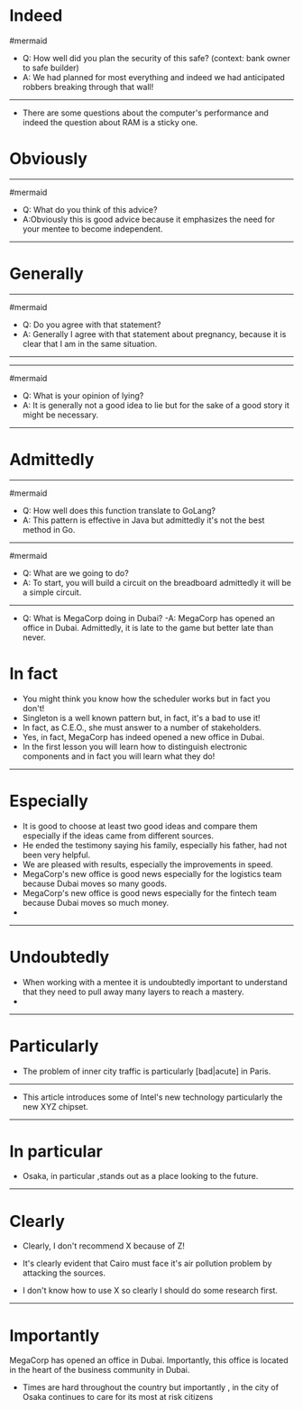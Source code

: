 # Indeed

#mermaid 

- Q: How well did you plan the security of this safe? (context: bank owner to safe builder)
- A: We had planned for most everything and indeed we had anticipated robbers breaking through that wall!

---
- There are some questions about the computer's performance and indeed the question about RAM is a sticky one.




# Obviously

--- 

#mermaid 

- Q: What do you think of this advice?
- A:Obviously this is good advice because it emphasizes the need for your mentee to become independent.

---


# Generally



--- 

#mermaid 

- Q: Do you agree with that statement?
- A: Generally I agree with that statement about pregnancy, because it is clear that I am in the same situation.

---

--- 

#mermaid 

- Q: What is your opinion of lying?
- A: It is  generally not a good idea to lie but for the sake of a good story it might be necessary.


---


# Admittedly

--- 

#mermaid 

- Q: How well does this function translate to GoLang?
- A: This pattern is effective in Java but admittedly it's not the best method in Go.



--- 

#mermaid 

- Q: What are we going to do?
- A: To start, you will build a circuit on the breadboard admittedly it will be a simple circuit.

---
- Q: What is MegaCorp doing in Dubai?
-A: MegaCorp has opened an office in Dubai. Admittedly, it is late to the game but better late than never.



# In fact
- You might think you know how the scheduler works but in fact you don't!
- Singleton is a well known pattern but, in fact, it's a bad to use it!
- In fact, as C.E.O., she must answer to a number of stakeholders.
- Yes, in fact, MegaCorp has indeed opened a new office in Dubai.
-  In the first lesson you will learn how to distinguish electronic components and in fact you will learn what they do!



---

# Especially
- It is good to choose at least two good ideas and compare them especially if the ideas came from different sources.
- He ended the testimony saying his family, especially his father, had not been very helpful.
- We are pleased with results, especially the improvements in speed.
- MegaCorp's new office is good news especially for the logistics team because Dubai moves so many goods.
- MegaCorp's new office is good news especially for the fintech team because Dubai moves so much money.
- 

---

# Undoubtedly

- When working with a mentee it is undoubtedly important to understand that they need to pull away many layers to reach a mastery.
- 


---

# Particularly 
- The problem of inner city traffic is particularly [bad|acute] in Paris.

---
- This article introduces some of Intel's new technology particularly the new XYZ chipset.

---



# In particular
    
- Osaka, in particular ,stands out as a place looking to the future.

---

# Clearly
 - Clearly, I don't recommend X because of Z!

- It's clearly evident that Cairo must face it's air pollution problem by attacking the sources.
- I don't know how to use X so clearly I should do some research first.

---

# Importantly

MegaCorp has opened an office in Dubai. Importantly, this office is located in the heart of the business community in Dubai.
    

- Times are hard throughout the country but importantly , in the city of Osaka continues to care for its most at risk citizens
